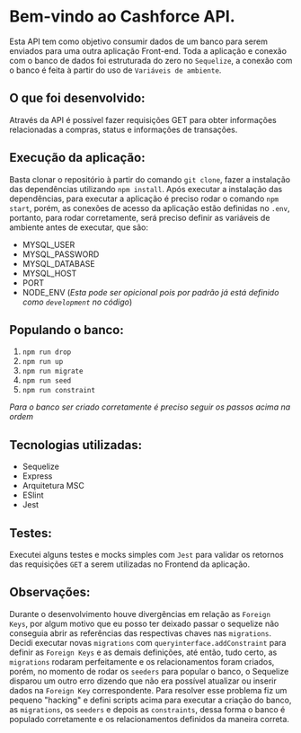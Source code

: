 # Bem-vindo ao Cashforce API.

Esta API tem como objetivo consumir dados de um banco para serem enviados para uma outra aplicação Front-end. Toda a aplicação e conexão 
com o banco de dados foi estruturada do zero no `Sequelize`, a conexão com o banco é feita à partir do uso de `Variáveis de ambiente`.

## O que foi desenvolvido:

Através da API é possível fazer requisições GET para obter informações relacionadas a compras, status e informações de transações.

## Execução da aplicação:

Basta clonar o repositório à partir do comando `git clone`, fazer a instalação das dependências 
utilizando `npm install`. Após executar a instalação das dependências, para executar a aplicação é preciso rodar o comando 
`npm start`, porém, as conexões de acesso da aplicação estão definidas no `.env`, portanto, para rodar corretamente, será preciso definir
as variáveis de ambiente antes de executar, que são:

- MYSQL_USER
- MYSQL_PASSWORD
- MYSQL_DATABASE
- MYSQL_HOST
- PORT
- NODE_ENV (*Esta pode ser opicional pois por padrão já está definido como `development` no código*)

## Populando o banco:

1. `npm run drop`
2. `npm run up`
3. `npm run migrate`
4. `npm run seed`
5. `npm run constraint`

*Para o banco ser criado corretamente é preciso seguir os passos acima na ordem*

## Tecnologias utilizadas:

- Sequelize
- Express
- Arquitetura MSC
- ESlint
- Jest

## Testes:

Executei alguns testes e mocks simples com `Jest` para validar os retornos das requisições `GET` a serem utilizadas no Frontend da aplicação.

## Observações:

Durante o desenvolvimento houve divergências em relação as `Foreign Keys`, por algum motivo que eu posso ter deixado passar o sequelize não conseguia abrir as referências das respectivas chaves nas `migrations`. Decidi executar novas `migrations` com `queryinterface.addConstraint` para definir as `Foreign Keys` e as demais definições, até então, tudo certo, as `migrations` rodaram perfeitamente e os relacionamentos foram criados, porém, no momento de rodar os `seeders` para popular o banco, o Sequelize disparou um outro erro dizendo que não era possível atualizar ou inserir dados na `Foreign Key` correspondente. Para resolver esse problema fiz um pequeno "hacking" e defini scripts acima para executar a criação do banco, as `migrations`, os `seeders` e depois as `constraints`, dessa forma o banco é populado corretamente e os relacionamentos definidos da maneira correta.
